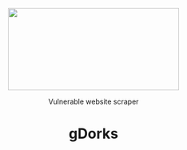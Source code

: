 <p align="center">
    <img width="342" height="165" src="https://raw.githubusercontent.com/WodxTV/gDorks/master/logo.PNG">
</p>
<p align="center">Vulnerable website scraper</p>
<h1 align="center">gDorks</h1>
